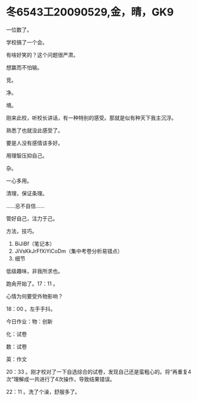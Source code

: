 # 冬6543工20090529,金，晴，GK9

一位数了。

学校搞了一个会。

有啥好笑的？这个问题很严肃。

想赢而不怕输。

竞。

净。

境。

刚来此校，听校长讲话，有一种特别的感受。那就是似有种天下我主沉浮。

熟悉了也就没此感受了。

要是人没有感情该多好。

用理智压抑自己。

杂。

一心多用。

清理，保证条理。

……忌不自信……

管好自己，注力于己。

方法，技巧。

1. BiJiBf（笔记本）
2. JiVsKkJrFfXiYiCoDm（集中考卷分析易错点）
3. 细节

低级趣味，非我所求也。

跑肏开始了。17：11 。

心情为何要受外物影响？

18：00 。左手手抖。

今日作业：物：创新

化：试卷

数：试卷

英：作文

20：33 。刚才校对了一下自选综合的试卷，发现自己还是蛮粗心的。将“再重复4次”理解成一共进行了4次操作，导致结果错误。

22：11 。洗了个澡，舒服多了。

